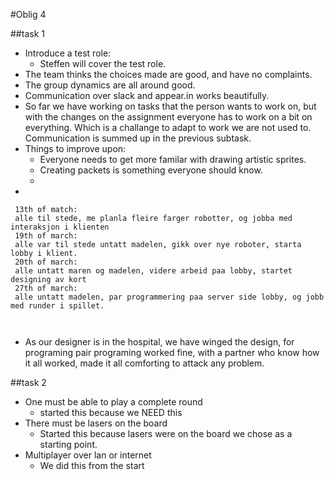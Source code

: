 #Oblig 4

##task 1

* Introduce a test role:
    * Steffen will cover the test role.
* The team thinks the choices made are good, and have no complaints.
* The group dynamics are all around good.
* Communication over slack and appear.in works beautifully.
* So far we have working on tasks that the person wants to work on, but with the changes on the assignment everyone has to work on a bit on everything.
Which is a challange to adapt to work we are not used to. Communication is summed up in the previous subtask.
* Things to improve upon: 
    * Everyone needs to get more familar with drawing artistic sprites.
    * Creating packets is something everyone should know.
    * 
* 
```$xslt
 13th of match:
 alle til stede, me planla fleire farger robotter, og jobba med interaksjon i klienten
 19th of march:
 alle var til stede untatt madelen, gikk over nye roboter, starta lobby i klient.
 20th of march:
 alle untatt maren og madelen, videre arbeid paa lobby, startet designing av kort
 27th of march:
 alle untatt madelen, par programmering paa server side lobby, og jobb med runder i spillet.
 
 
```
* As our designer is in the hospital, we have winged the design, for programing pair programing worked fine, with a partner who know how it all worked, made it all comforting to attack any problem.


##task 2
* One must be able to play a complete round
    * started this because we NEED this
* There must be lasers on the board
    * Started this because lasers were on the board we chose as a starting point.
* Multiplayer over lan or internet
    * We did this from the start
